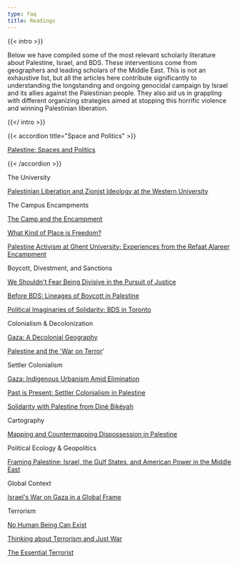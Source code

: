 ```yaml
---
type: faq
title: Readings
---
```


{{< intro >}}

Below we have compiled some of the most relevant scholarly literature about Palestine, Israel, and BDS. These interventions come from geographers and leading scholars of the Middle East. This is not an exhaustive list, but all the articles here contribute significantly to understanding the longstanding and ongoing genocidal campaign by Israel and its allies against the Palestinian people. They also aid us in grappling with different organizing strategies aimed at stopping this horrific violence and winning Palestinian liberation.

{{</ intro >}}

{{< accordion title="Space and Politics" >}}

[Palestine: Spaces and Politics](https://palestine.araburbanism.com/) 

{{< /accordion >}}

The University

[Palestinian Liberation and Zionist Ideology at the Western University](https://read.dukeupress.edu/south-atlantic-quarterly/article/124/2/399/393162/Palestinian-Liberation-and-Zionist-Ideology-at-the?searchresult=1)

The Campus Encampments

[The Camp and the Encampment](https://read.dukeupress.edu/south-atlantic-quarterly/article/124/2/424/393161/The-Camp-and-the-Encampment-Reflections-on)

[What Kind of Place is Freedom?](https://antipodeonline.org/2024/10/24/what-kind-of-place-is-freedom/)

[Palestine Activism at Ghent University: Experiences from the Refaat Alareer Encampment](https://read.dukeupress.edu/south-atlantic-quarterly/article/124/2/434/393163/Palestine-Activism-at-Ghent-University-Experiences?searchresult=1)

Boycott, Divestment, and Sanctions

[We Shouldn\'t Fear Being Divisive in the Pursuit of Justice](https://www.thenation.com/article/activism/bds-divisiveness-ethics/)

[Before BDS: Lineages of Boycott in Palestine](https://watermark.silverchair.com/58takriti.pdf?token=AQECAHi208BE49Ooan9kkhW_Ercy7Dm3ZL_9Cf3qfKAc485ysgAAA-gwggPkBgkqhkiG9w0BBwagggPVMIID0QIBADCCA8oGCSqGSIb3DQEHATAeBglghkgBZQMEAS4wEQQMsQlRxD0wAG6clXR6AgEQgIIDm14kMGL_6DB6wMOVL0f3b1_HtZaRaogLWCGk0iBfpC2FFdANwn9davoLMA65iZ2rC1P0R9NgGfe7l-QfBbs5ZT-wQY6MCY6ZYzs74efD2DK-nVyDp0u-zN3xCrINNZa5HmnK0YlnzMP0WIRwSDUePY4r9SYK_4aoizSTWBquwxyTD5r6TIlBHPMmUMziWWwK7r9zID6D005BG91pzS4P0dJ7K6BTqMWCbOyl6n83Kc6ygMJXDxWLWnwmTxucKbum7u5uWD0pbChUeUnPhp0oHjLcABNxoLQCIPGHEqJ_ssQ5gOLIyTaWVwcR5eLDsllHUapRVYEFWfnpaF3mH0poEf2VxZjwllVi917kLogKIYByfJZ1lFDf6LZNykhBVAR66cn3lPlLrOP4PQk5nFUWAQ-TBtj4yy6HSMlxC4MqWtWf6yx3rYA6mD8kgO7nvZqPY_SAbUUXXXuiVAnikfZonUHY50-9m76p-GoRmEDQl3Hqp1t4b7woUL6c6E8Pe-H1mTYgNltbnbLLT9Hm1gaYJHjnF_qzbeSmloSApVh7ess7lbyLj1E5u4HnQ2kZZmAhMYTYzsSHm5cpf5aacRifGqa9EzM5Qhi4kTpij-hZL-wnRcvpeGQ_r0F_U7SslgkIyJICxLQwXyn3pwJigajSwyDthRsZ7KHS3oswOgprvPulHDA7dTp_m65akA_kjJL4J8NHS0jciUWtQFFRxckbOlJcD8ppG4Z-834z2zrklyVx8KAJrmnblvLPEfx629AmsD7IkwggbZKixSM5-h09RXbcujVLSz_v58CZv0h2SGNAlNSBEpfdTlcSVP13ImTrFLR6TWW5fBr2ztlmyMt-e4rPokqdcq2M5ccjpZ8aHwqxKYADfAERt9q075ygjQUA3n7y_DwwLUA9dAcvMRmxFMSNbnpdUJKVBlbrI8nLKqOWyQO-TculOYHRVRWvVhkfSSTGYvHOzLhNtK-dinhgmvvW2D94UOKXrcKNDW_os5PoI98hvt776pShYFhcN4GXmywH43lt1m9DNlMxpMGbExtbYBWwqZqBYu5RV_iDcjFjhMK1jne-DAGHnX_0-ESIqcGPtJNpq_XHvGspihzxSCEjXfXqit0smHwfsS1ImjaY5s2CzPbiP1nssGVWE2wCpoH-2dsHenlg0aaoRPNr0p1sQ30bp3RBWas9vhMey4RZXwhcqw3zOMfcG1yanAsXMD5MUvrIpK6TkAZ4)

[Political Imaginaries of Solidarity: BDS in Toronto](https://www.tandfonline.com/doi/full/10.1080/14742837.2024.2321132?casa_token=We_QC3a-VK4AAAAA%3Av2nwNoh4htTt_JVvcWK_U_kgM_GItw-TZ2_dLqA7IyJQLwV-9jIR082_IdxYoOsD4Pqnu-CvyFYJ#abstract)

Colonialism & Decolonization

[Gaza: A Decolonial Geography](https://rgs-ibg.onlinelibrary.wiley.com/doi/full/10.1111/tran.12675?casa_token=SAVLAc_C6QsAAAAA%3AGRyml5zFkvXVnnwX95oWleKNETyoVLMMh23s4NrYcRVhvA035bf4kwe5-jPeXPFIFzclSrYn02-_Dvg)

[Palestine and the 'War on Terror](https://muse.jhu.edu/article/181207/pdf)'

Settler Colonialism

[Gaza: Indigenous Urbanism Amid Elimination](https://muse.jhu.edu/pub/23/article/957108/pdf?casa_token=eaw884xEM4UAAAAA:maQtQyGKpMfd43qHYG7xIK6_sH48buSZ3OPV60bOPLD2cwdGohiXE90oU7grr9M4lW-tICW5uQ)

[Past is Present: Settler Colonialism in Palestine](https://www.tandfonline.com/doi/pdf/10.1080/2201473X.2012.10648823)

[Solidarity with Palestine from Diné Bikéyah](https://www.jstor.org/stable/43822934?seq=1)

Cartography

[Mapping and Countermapping Dispossession in Palestine](https://rgs-ibg.onlinelibrary.wiley.com/doi/full/10.1111/tran.12708)

Political Ecology & Geopolitics

[Framing Palestine: Israel, the Gulf States, and American Power in the Middle East](https://www.tni.org/en/article/framing-palestine)

Global Context

[Israel\'s War on Gaza in a Global Frame](https://onlinelibrary.wiley.com/doi/full/10.1111/anti.13094)

Terrorism

[No Human Being Can Exist](https://www.nplusonemag.com/online-only/online-only/no-human-being-can-exist/)

[Thinking about Terrorism and Just War](https://www.tandfonline.com/doi/full/10.1080/09557570902956580)

[The Essential Terrorist](https://www.jstor.org/stable/41857908?casa_token=Wn2_8T0tH04AAAAA%3AY0jAERb0mLWgCjwIThRwZ5rgXCMPk2tKlCay0HDsbmPpgZ0KwZjomdTYpa6ycFklQHoJoULHBwlgFq5dcxd5MB3YSrWbAi5PdxV1W19EH-9gwma5Soc&seq=1)

